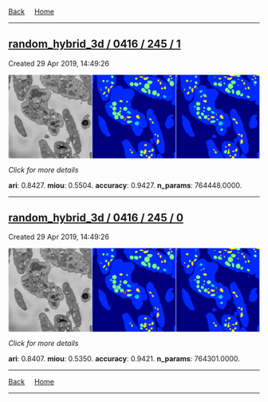 
[Back](..)&nbsp;&nbsp;&nbsp;&nbsp;&nbsp;[Home](https://leapmanlab.github.io/snapshots)

---

<div class="summary"><a href="1"><h2>random_hybrid_3d / 0416 / 245 / 1</h2></a><p>Created 29 Apr 2019, 14:49:26
</p><a href="1"><img src="1/media/summary.png" align="center"></a><p>
<i>Click for more details</i>
</p></div>

**ari**: 0.8427. **miou**: 0.5504. **accuracy**: 0.9427. **n_params**: 764448.0000. 

---

<div class="summary"><a href="0"><h2>random_hybrid_3d / 0416 / 245 / 0</h2></a><p>Created 29 Apr 2019, 14:49:26
</p><a href="0"><img src="0/media/summary.png" align="center"></a><p>
<i>Click for more details</i>
</p></div>

**ari**: 0.8407. **miou**: 0.5350. **accuracy**: 0.9421. **n_params**: 764301.0000. 

---

[Back](..)&nbsp;&nbsp;&nbsp;&nbsp;&nbsp;[Home](https://leapmanlab.github.io/snapshots)

---